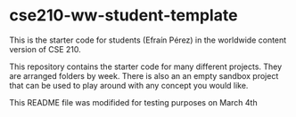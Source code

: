 # cse210-ww-student-template
This is the starter code for students (Efraín Pérez) in the worldwide content version of CSE 210.

This repository contains the starter code for many different projects. They are arranged folders by week. There is also an an empty sandbox project that can be used to play around with any concept you would like.

This README file was modifided for testing purposes on March 4th